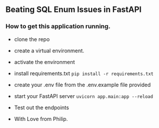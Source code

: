 ## Beating SQL Enum Issues in FastAPI


### How to get this application running. 

* clone the repo
* create a virtual environment.
* activate the environment
* install requirements.txt ``` pip install -r requirements.txt ```
* create your .env file from the .env.example file provided
* start your FastAPI server ```uvicorn app.main:app --reload```
* Test out the endpoints 




* With Love from Philip.